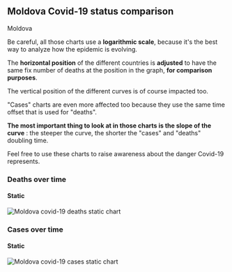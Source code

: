## Moldova Covid-19 status comparison 

Moldova



Be careful, all those charts use a **logarithmic scale**, because it's the best way to analyze how the epidemic is evolving.
 
The **horizontal position** of the different countries is **adjusted** to have the same fix number of deaths at the position in the graph, **for comparison purposes**.

The vertical position of the different curves is of course impacted too.

"Cases" charts are even more affected too because they use the same time offset that is used for "deaths".

**The most important thing to look at in those charts is the slope of the curve** : the steeper the curve, the shorter the "cases" and "deaths" doubling time.

Feel free to use these charts to raise awareness about the danger Covid-19 represents. 


 
### Deaths over time
 
#### Static
![Moldova covid-19 deaths static chart](https://raw.githubusercontent.com/madlag/coronavirus_study/master/notebooks/graphs/2020-03-25/countries/Moldova/2020-03-25_Moldova_deaths.png "Moldova covid-19 deaths static chart")   

 
### Cases over time
 
#### Static
![Moldova covid-19 cases static chart](https://raw.githubusercontent.com/madlag/coronavirus_study/master/notebooks/graphs/2020-03-25/countries/Moldova/2020-03-25_Moldova_cases.png "Moldova covid-19 cases static chart")   

